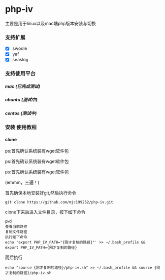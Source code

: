 # php-iv
主要是用于linux以及mac端php版本安装与切换
### 支持扩展
- [x] swoole
- [x] yaf
- [x] seaslog

### 支持使用平台

##### mac (已完成测试)

##### ubuntu (测试中)

##### centos (测试中)

### 安装 使用教程

#### clone
ps:首先确认系统装有wget软件包

ps:首先确认系统装有wget软件包

ps:首先确认系统装有wget软件包

(emmm，三遍！)

首先确保本地安装好git,然后执行命令
```
git clone https://github.com/mjc199252/php-iv.git
```
clone下来后进入文件目录，按下如下命令
```
pwd
查看当前路径
复制文件路径
执行如下命令
echo 'export PHP_IV_PATH="{刚才复制的路径}"' >> ~/.bash_profile && export PHP_IV_PATH={刚才复制的路径}
```
而后执行
```
echo "source {刚才复制的路径}/php-iv.sh" >> ~/.bash_profile && source {刚才复制的路径}/php-iv.sh
```
